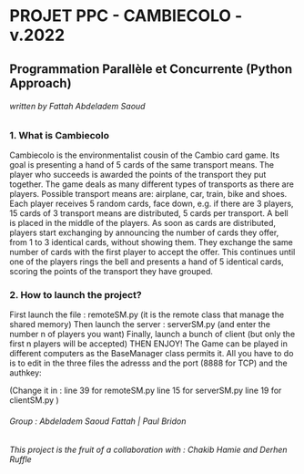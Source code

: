 # PROJET PPC - CAMBIECOLO - v.2022
## Programmation Parallèle et Concurrente (Python Approach)
###### written by Fattah Abdeladem Saoud 

### 1. What is Cambiecolo
  Cambiecolo is the environmentalist cousin of the Cambio card game. Its goal is presenting a hand of 5
cards of the same transport means. The player who succeeds is awarded the points of the transport they
put together. The game deals as many different types of transports as there are players. Possible transport
means are: airplane, car, train, bike and shoes. Each player receives 5 random cards, face down, e.g. if there
are 3 players, 15 cards of 3 transport means are distributed, 5 cards per transport. A bell is placed in the
middle of the players. As soon as cards are distributed, players start exchanging by announcing the
number of cards they offer, from 1 to 3 identical cards, without showing them. They exchange the same
number of cards with the first player to accept the offer. This continues until one of the players rings the
bell and presents a hand of 5 identical cards, scoring the points of the transport they have grouped. 

### 2. How to launch the project?
  First launch the file : remoteSM.py (it is the remote class that manage the shared memory)
   Then launch the server : serverSM.py (and enter the number n of players you want)
   Finally, launch a bunch of client (but only the first n players will be accepted)
   THEN ENJOY!
The Game can be played in different computers as the BaseManager class permits it. 
All you have to do is to edit in the three files the adresss and the port (8888 for TCP) and the authkey:

(Change it in :
  line 39 for remoteSM.py
  line 15 for serverSM.py
  line 19 for clientSM.py
)



###### Group : Abdeladem Saoud Fattah | Paul Bridon
###### This project is the fruit of a collaboration with : Chakib Hamie and Derhen Ruffle 
